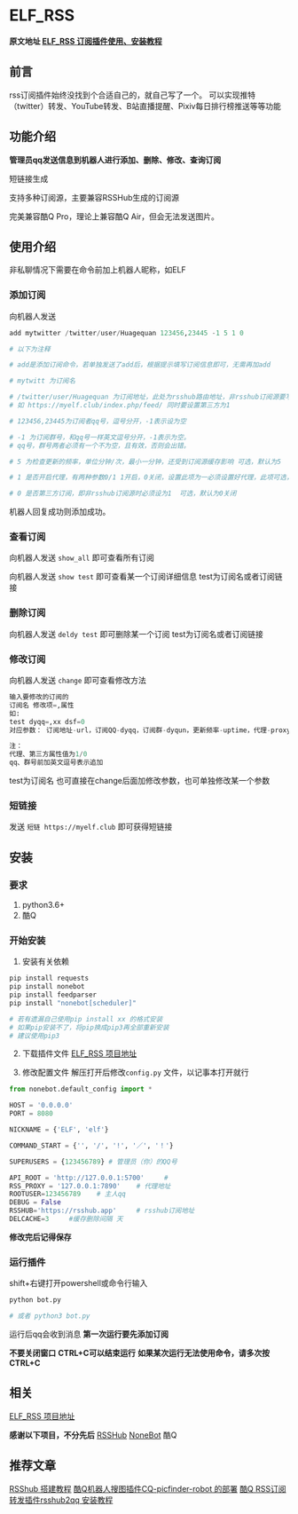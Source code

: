 # ELF_RSS

**原文地址 [ELF_RSS 订阅插件使用、安装教程](https://myelf.club/index.php/archives/221/ "ELF_RSS 订阅插件使用、安装教程")**
## 前言
rss订阅插件始终没找到个合适自己的，就自己写了一个。
可以实现推特（twitter）转发、YouTube转发、B站直播提醒、Pixiv每日排行榜推送等等功能
## 功能介绍
**管理员qq发送信息到机器人进行添加、删除、修改、查询订阅**

短链接生成

支持多种订阅源，主要兼容RSSHub生成的订阅源

完美兼容酷Q Pro，理论上兼容酷Q Air，但会无法发送图片。

## 使用介绍
非私聊情况下需要在命令前加上机器人昵称，如ELF
### 添加订阅
向机器人发送 
```python
add mytwitter /twitter/user/Huagequan 123456,23445 -1 5 1 0

# 以下为注释

# add是添加订阅命令，若单独发送了add后，根据提示填写订阅信息即可，无需再加add

# mytwitt 为订阅名

# /twitter/user/Huagequan 为订阅地址，此处为rsshub路由地址，非rsshub订阅源要写完整
# 如 https://myelf.club/index.php/feed/ 同时要设置第三方为1

# 123456,23445为订阅者qq号，逗号分开，-1表示设为空

# -1 为订阅群号，和qq号一样英文逗号分开，-1表示为空。
# qq号，群号两者必须有一个不为空，且有效，否则会出错。

# 5 为检查更新的频率，单位分钟/次，最小一分钟，还受到订阅源缓存影响 可选，默认为5

# 1 是否开启代理，有两种参数0/1 1开启，0关闭，设置此项为一必须设置好代理，此项可选，默认为0不开启

# 0 是否第三方订阅，即非rsshub订阅源时必须设为1  可选，默认为0关闭
```
机器人回复成功则添加成功。

### 查看订阅
向机器人发送
`show_all`
即可查看所有订阅

向机器人发送
`show test`
即可查看某一个订阅详细信息
test为订阅名或者订阅链接

### 删除订阅
向机器人发送
`deldy test`
即可删除某一个订阅
test为订阅名或者订阅链接

### 修改订阅

向机器人发送
`change`
即可查看修改方法
```python
输入要修改的订阅的 
订阅名 修改项=,属性 
如:
test dyqq=,xx dsf=0
对应参数： 订阅地址-url，订阅QQ-dyqq，订阅群-dyqun，更新频率-uptime，代理-proxy，第三方-dsf

注：
代理、第三方属性值为1/0
qq、群号前加英文逗号表示追加
```
test为订阅名
也可直接在change后面加修改参数，也可单独修改某一个参数

### 短链接
发送 `短链 https://myelf.club` 即可获得短链接

## 安装
### 要求
1. python3.6+
2. 酷Q

### 开始安装
1. 安装有关依赖

```python
pip install requests
pip install nonebot
pip install feedparser
pip install "nonebot[scheduler]"

# 若有遗漏自己使用pip install xx 的格式安装
# 如果pip安装不了，将pip换成pip3再全部重新安装
# 建议使用pip3
```

2. 下载插件文件
[ELF_RSS 项目地址](https://github.com/Quan666/ELF_RSS "ELF_RSS 项目地址")

3. 修改配置文件
解压打开后修改`config.py` 文件，以记事本打开就行

```python
from nonebot.default_config import *

HOST = '0.0.0.0'
PORT = 8080

NICKNAME = {'ELF', 'elf'}

COMMAND_START = {'', '/', '!', '／', '！'}

SUPERUSERS = {123456789} # 管理员（你）的QQ号

API_ROOT = 'http://127.0.0.1:5700'     #
RSS_PROXY = '127.0.0.1:7890'    # 代理地址
ROOTUSER=123456789    # 主人qq
DEBUG = False
RSSHUB='https://rsshub.app'     # rsshub订阅地址
DELCACHE=3     #缓存删除间隔 天

```

**修改完后记得保存**

### 运行插件
shift+右键打开powershell或命令行输入
```bash
python bot.py

# 或者 python3 bot.py
```
运行后qq会收到消息
**第一次运行要先添加订阅**

**不要关闭窗口**
**CTRL+C可以结束运行**
**如果某次运行无法使用命令，请多次按CTRL+C**


## 相关

[ELF_RSS 项目地址](https://github.com/Quan666/ELF_RSS "ELF_RSS 项目地址")

**感谢以下项目，不分先后**
[RSSHub](https://github.com/DIYgod/RSSHub "RSSHub项目地址")
[NoneBot](https://github.com/richardchien/nonebot "NoneBot")
酷Q

## 推荐文章

[RSShub 搭建教程](https://myelf.club/index.php/archives/192/ "RSShub 搭建教程")
[酷Q机器人搜图插件CQ-picfinder-robot 的部署](https://myelf.club/index.php/archives/186/ "酷Q机器人搜图插件CQ-picfinder-robot 的部署")
[酷Q RSS订阅转发插件rsshub2qq 安装教程](https://myelf.club/index.php/archives/175/ "酷Q RSS订阅转发插件rsshub2qq 安装教程")

